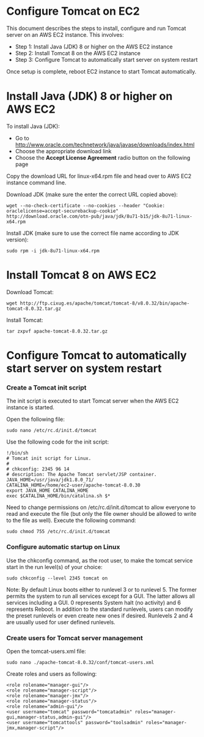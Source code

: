 # Configure Tomcat on EC2

This document describes the steps to install, configure and run Tomcat server on an AWS EC2 instance. This involves:

* Step 1: Install Java (JDK) 8 or higher on the AWS EC2 instance
* Step 2: Install Tomcat 8 on the AWS EC2 instance
* Step 3: Configure Tomcat to automatically start server on system restart

Once setup is complete, reboot EC2 instance to start Tomcat automatically.

# Install Java (JDK) 8 or higher on AWS EC2

To install Java (JDK):
* Go to http://www.oracle.com/technetwork/java/javase/downloads/index.html
* Choose the appropriate download link
* Choose the <b>Accept License Agreement</b> radio button on the following page

Copy the download URL for linux-x64.rpm file and head over to AWS EC2 instance command line.

Download JDK (make sure the enter the correct URL copied above):
```
wget --no-check-certificate --no-cookies --header "Cookie: oraclelicense=accept-securebackup-cookie" http://download.oracle.com/otn-pub/java/jdk/8u71-b15/jdk-8u71-linux-x64.rpm
```

Install JDK (make sure to use the correct file name according to JDK version):
```
sudo rpm -i jdk-8u71-linux-x64.rpm
```

# Install Tomcat 8 on AWS EC2

Download Tomcat:
```
wget http://ftp.cixug.es/apache/tomcat/tomcat-8/v8.0.32/bin/apache-tomcat-8.0.32.tar.gz
```

Install Tomcat:
```
tar zxpvf apache-tomcat-8.0.32.tar.gz
```

# Configure Tomcat to automatically start server on system restart

### Create a Tomcat init script 

The init script is executed to start Tomcat server when the AWS EC2 instance is started.

Open the following file:

```
sudo nano /etc/rc.d/init.d/tomcat
```

Use the following code for the init script:

```
!/bin/sh
# Tomcat init script for Linux.
#
# chkconfig: 2345 96 14
# description: The Apache Tomcat servlet/JSP container.
JAVA_HOME=/usr/java/jdk1.8.0_71/
CATALINA_HOME=/home/ec2-user/apache-tomcat-8.0.30
export JAVA_HOME CATALINA_HOME
exec $CATALINA_HOME/bin/catalina.sh $*
```

Need to change permissions on /etc/rc.d/init.d/tomcat to allow everyone to read and execute the file (but only the file owner should be allowed to write to the file as well). Execute the following command:
```
sudo chmod 755 /etc/rc.d/init.d/tomcat
```

### Configure automatic startup on Linux

Use the chkconfig command, as the root user, to make the tomcat service start in the run level(s) of your choice:
```
sudo chkconfig --level 2345 tomcat on
```
Note: By default Linux boots either to runlevel 3 or to runlevel 5. The former permits the system to run all services except for a GUI. The latter allows all services including a GUI. 0 represents System halt (no activity) and 6 represents Reboot. In addition to the standard runlevels, users can modify the preset runlevels or even create new ones if desired. Runlevels 2 and 4 are usually used for user defined runlevels.

### Create users for Tomcat server management

Open the tomcat-users.xml file:
```
sudo nano ./apache-tomcat-8.0.32/conf/tomcat-users.xml
```

Create roles and users as following:
```
<role rolename="manager-gui"/>
<role rolename="manager-script"/>
<role rolename="manager-jmx"/>
<role rolename="manager-status"/>
<role rolename="admin-gui"/>
<user username="tomcat" password="tomcatadmin" roles="manager-gui,manager-status,admin-gui"/>
<user username="tomcattools" password="toolsadmin" roles="manager-jmx,manager-script"/>
```
